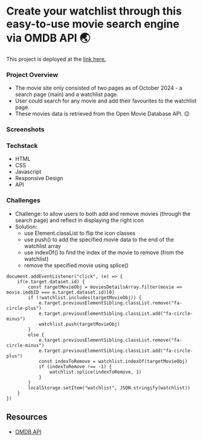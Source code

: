 # Create your watchlist through this easy-to-use movie search engine via OMDB API 🌏

This project is deployed at the [link here.](https://moviewatchlistbymtdt.netlify.app/)

### Project Overview
- The movie site only consisted of two pages as of October 2024 - a search page (main) and a watchlist page.
- User could search for any movie and add their favourites to the watchlist page.
- These movies data is retrieved from the Open Movie Database API. 😉

### Screenshots

### Techstack
- HTML
- CSS
- Javascript
- Responsive Design
- API

### Challenges
- Challenge: to allow users to both add and remove movies (through the search page) and reflect in displaying the right icon
- Solution:
  - use Element.classList to flip the icon classes
  - use push() to add the specified movie data to the end of the watchlist array
  - use indexOf() to find the index of the movie to remove (from the watchlist)
  - remove the specified movie using splice()

```
document.addEventListener("click", (e) => {
    if(e.target.dataset.id) {
        const targetMovieObj = moviesDetailsArray.filter(movie => movie.imdbID === e.target.dataset.id)[0]
        if (!watchlist.includes(targetMovieObj)) {
            e.target.previousElementSibling.classList.remove("fa-circle-plus")
            e.target.previousElementSibling.classList.add("fa-circle-minus")    
            watchlist.push(targetMovieObj)
        }
        else {
            e.target.previousElementSibling.classList.remove("fa-circle-minus")
            e.target.previousElementSibling.classList.add("fa-circle-plus")
            const indexToRemove = watchlist.indexOf(targetMovieObj)
            if (indexToRemove !== -1) {
                watchlist.splice(indexToRemove, 1)
            }
        }
        localStorage.setItem("watchlist", JSON.stringify(watchlist))
    }
})
```

## Resources
- [OMDB API](https://www.omdbapi.com/)
